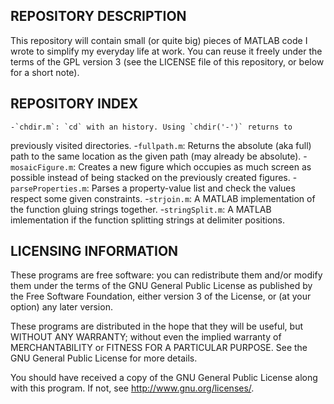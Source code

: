 REPOSITORY DESCRIPTION
----------------------

This repository will contain small (or quite big) pieces of MATLAB code I 
wrote to simplify my everyday life at work. You can reuse it freely under
the terms of the GPL version 3 (see the LICENSE file of this repository,
or below for a short note).

REPOSITORY INDEX
----------------
    -`chdir.m`: `cd` with an history. Using `chdir('-')` returns to 
previously visited directories.
    -`fullpath.m`: Returns the absolute (aka full) path to the same 
location as the given path (may already be absolute).
    -`mosaicFigure.m`: Creates a new figure which occupies as much screen 
as possible instead of being stacked on the previously created figures.
    - `parseProperties.m`: Parses a property-value list and check the values 
respect some given constraints.
    -`strjoin.m`: A MATLAB implementation of the function gluing strings 
together.
    -`stringSplit.m`: A MATLAB imlementation if the function splitting 
strings at delimiter positions.


LICENSING INFORMATION
---------------------
These programs are free software: you can redistribute them and/or modify
them under the terms of the GNU General Public License as published by
the Free Software Foundation, either version 3 of the License, or
(at your option) any later version.

These programs are distributed in the hope that they will be useful,
but WITHOUT ANY WARRANTY; without even the implied warranty of
MERCHANTABILITY or FITNESS FOR A PARTICULAR PURPOSE.  See the
GNU General Public License for more details.

You should have received a copy of the GNU General Public License
along with this program.  If not, see <http://www.gnu.org/licenses/>.
